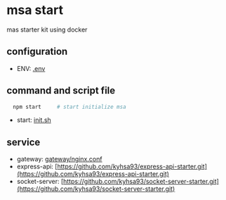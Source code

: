 # msa start
mas starter kit using docker

## configuration
 * ENV: [.env](/.env)

## command and script file
```bash
  npm start     # start initialize msa
```
 * start: [init.sh](init.sh)

## service
 * gateway: [gateway/nginx.conf](gateway/nginx.conf)
 * express-api: [https://github.com/kyhsa93/express-api-starter.git](https://github.com/kyhsa93/express-api-starter.git)
 * socket-server: [https://github.com/kyhsa93/socket-server-starter.git](https://github.com/kyhsa93/socket-server-starter.git)
